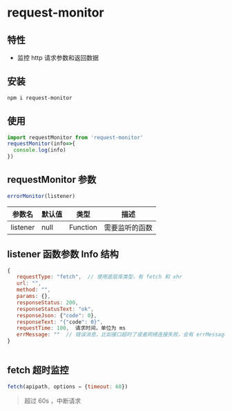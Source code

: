 # request-monitor

## 特性
* 监控 http 请求参数和返回数据

## 安装

```bash
npm i request-monitor
```

## 使用

```js
import requestMonitor from 'request-monitor'
requestMonitor(info=>{
  console.log(info)
})

```

## requestMonitor 参数 

```js
errorMonitor(listener)
```

|参数名|  默认值 |类型|描述|
|---|---|---|----
|listener|null| Function |需要监听的函数


## listener 函数参数 Info 结构

```js
{
   requestType: "fetch",  // 使用底层库类型，有 fetch 和 xhr
   url: "",
   method: "",
   params: {},
   responseStatus: 200,
   responseStatusText: "ok",
   responseJson: {"code": 0},
   responseText: "{"code": 0}",
   requestTime: 100,  请求时间，单位为 ms
   errMessage: ""  // 错误消息，比如接口超时了或者网络连接失败，会有 errMessage 错误，该错误一般是因为服务端没有响应导致
}



```

## fetch 超时监控

```js
fetch(apipath, options = {timeout: 60})
```
> 超过 60s ，中断请求
